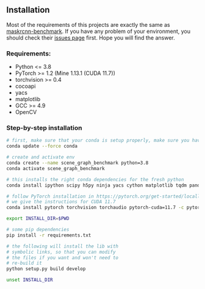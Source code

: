 ## Installation

Most of the requirements of this projects are exactly the same as [maskrcnn-benchmark](https://github.com/facebookresearch/maskrcnn-benchmark). If you have any problem of your environment, you should check their [issues page](https://github.com/facebookresearch/maskrcnn-benchmark/issues) first. Hope you will find the answer.

### Requirements:
- Python <= 3.8
- PyTorch >= 1.2 (Mine 1.13.1 (CUDA 11.7))
- torchvision >= 0.4
- cocoapi
- yacs
- matplotlib
- GCC >= 4.9
- OpenCV


### Step-by-step installation

```bash
# first, make sure that your conda is setup properly, make sure you have the latest conda
conda update --force conda

# create and activate env
conda create --name scene_graph_benchmark python=3.8
conda activate scene_graph_benchmark

# this installs the right conda dependencies for the fresh python
conda install ipython scipy h5py ninja yacs cython matplotlib tqdm pandas

# follow PyTorch installation in https://pytorch.org/get-started/locally/
# we give the instructions for CUDA 11.7
conda install pytorch torchvision torchaudio pytorch-cuda=11.7 -c pytorch -c nvidia

export INSTALL_DIR=$PWD

# some pip dependencies
pip install -r requirements.txt

# the following will install the lib with
# symbolic links, so that you can modify
# the files if you want and won't need to
# re-build it
python setup.py build develop

unset INSTALL_DIR
